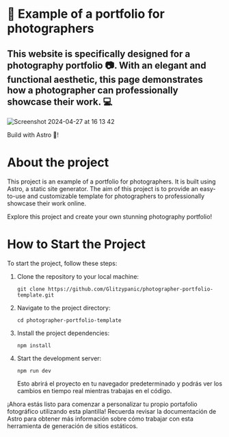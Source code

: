 # 📸 Example of a portfolio for photographers

## This website is specifically designed for a photography portfolio 📷. With an elegant and functional aesthetic, this page demonstrates how a photographer can professionally showcase their work. 💻

![Screenshot 2024-04-27 at 16 13 42](https://github.com/Glitzypanic/photographer-portfolio-template/assets/133188693/2a6cdab8-c756-4170-8ac0-bae09799634c)

Build with Astro 🚀!

# About the project

This project is an example of a portfolio for photographers. It is built using Astro, a static site generator. The aim of this project is to provide an easy-to-use and customizable template for photographers to professionally showcase their work online.

Explore this project and create your own stunning photography portfolio!

# How to Start the Project

To start the project, follow these steps:

1. Clone the repository to your local machine:

   ```
   git clone https://github.com/Glitzypanic/photographer-portfolio-template.git
   ```

2. Navigate to the project directory:

   ```
   cd photographer-portfolio-template
   ```

3. Install the project dependencies:

   ```
   npm install
   ```

4. Start the development server:

   ```
   npm run dev
   ```

   Esto abrirá el proyecto en tu navegador predeterminado y podrás ver los cambios en tiempo real mientras trabajas en el código.

¡Ahora estás listo para comenzar a personalizar tu propio portafolio fotográfico utilizando esta plantilla! Recuerda revisar la documentación de Astro para obtener más información sobre cómo trabajar con esta herramienta de generación de sitios estáticos.
